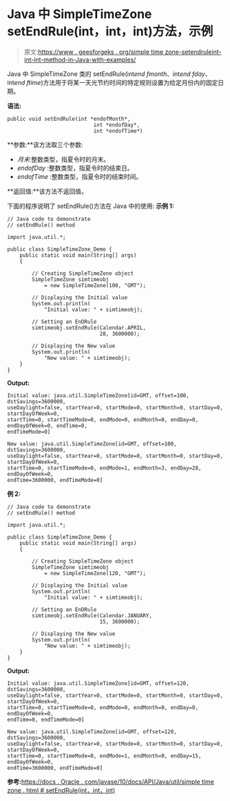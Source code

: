 # Java 中 SimpleTimeZone setEndRule(int，int，int)方法，示例

> 原文:[https://www . geesforgeks . org/simple time zone-setendruleint-int-int-method-in-Java-with-examples/](https://www.geeksforgeeks.org/simpletimezone-setendruleint-int-int-method-in-java-with-examples/)

Java 中 SimpleTimeZone 类的 setEndRule(int*end fmonth*、int*end fday*、int*end ftime*)方法用于将某一天光节约时间的特定规则设置为给定月份内的固定日期。

**语法:**

```
public void setEndRule(int *endofMonth*, 
                            int *endofDay*, 
                            int *endofTime*)
```

**参数:**该方法取三个参数:

*   *月末*:整数类型，指夏令时的月末。
*   *endofDay* :整数类型，指夏令时的结束日。
*   *endofTime* :整数类型，指夏令时的结束时间。

**返回值:**该方法不返回值。

下面的程序说明了 setEndRule()方法在 Java 中的使用:
**示例 1:**

```
// Java code to demonstrate
// setEndRule() method

import java.util.*;

public class SimpleTimeZone_Demo {
    public static void main(String[] args)
    {

        // Creating SimpleTimeZone object
        SimpleTimeZone simtimeobj
            = new SimpleTimeZone(100, "GMT");

        // Displaying the Initial value
        System.out.println(
            "Initial value: " + simtimeobj);

        // Setting an EnDRule
        simtimeobj.setEndRule(Calendar.APRIL,
                              28, 3600000);

        // Displaying the New value
        System.out.println(
            "New value: " + simtimeobj);
    }
}
```

**Output:**

```
Initial value: java.util.SimpleTimeZone[id=GMT, offset=100, dstSavings=3600000,
useDaylight=false, startYear=0, startMode=0, startMonth=0, startDay=0, startDayOfWeek=0,
startTime=0, startTimeMode=0, endMode=0, endMonth=0, endDay=0, endDayOfWeek=0, endTime=0,
endTimeMode=0]

New value: java.util.SimpleTimeZone[id=GMT, offset=100, dstSavings=3600000,
useDaylight=false, startYear=0, startMode=0, startMonth=0, startDay=0, startDayOfWeek=0,
startTime=0, startTimeMode=0, endMode=1, endMonth=3, endDay=28, endDayOfWeek=0,
endTime=3600000, endTimeMode=0]

```

**例 2:**

```
// Java code to demonstrate
// setEndRule() method

import java.util.*;

public class SimpleTimeZone_Demo {
    public static void main(String[] args)
    {

        // Creating SimpleTimeZone object
        SimpleTimeZone simtimeobj
            = new SimpleTimeZone(120, "GMT");

        // Displaying the Initial value
        System.out.println(
            "Initial value: " + simtimeobj);

        // Setting an EnDRule
        simtimeobj.setEndRule(Calendar.JANUARY,
                              15, 3600000);

        // Displaying the New value
        System.out.println(
            "New value: " + simtimeobj);
    }
}
```

**Output:**

```
Initial value: java.util.SimpleTimeZone[id=GMT, offset=120, dstSavings=3600000,
useDaylight=false, startYear=0, startMode=0, startMonth=0, startDay=0, startDayOfWeek=0,
startTime=0, startTimeMode=0, endMode=0, endMonth=0, endDay=0, endDayOfWeek=0,
endTime=0, endTimeMode=0]

New value: java.util.SimpleTimeZone[id=GMT, offset=120, dstSavings=3600000,
useDaylight=false, startYear=0, startMode=0, startMonth=0, startDay=0, startDayOfWeek=0,
startTime=0, startTimeMode=0, endMode=1, endMonth=0, endDay=15, endDayOfWeek=0,
endTime=3600000, endTimeMode=0]

```

**参考:**[https://docs . Oracle . com/javase/10/docs/API/Java/util/simple time zone . html # setEndRule(int，int，int)](https://docs.oracle.com/javase/10/docs/api/java/util/SimpleTimeZone.html#setEndRule(int,int,int))